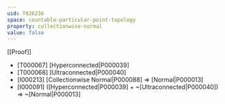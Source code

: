 ```yaml
---
uid: T026236
space: countable-particular-point-topology
property: collectionwise-normal
value: false
---
```

[[Proof]]

* [T000067] [Hyperconnected|P000039]
* [T000068] [Ultraconnected|P000040]
* [I000213] [Collectionwise Normal|P000088] => [Normal|P000013]
* [I000091] ([Hyperconnected|P000039] + ~[Ultraconnected|P000040]) => ~[Normal|P000013]

